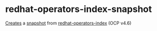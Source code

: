 # redhat-operators-index-snapshot
[Creates](https://github.com/danielmenezesbr/redhat-operators-index-snapshot/actions) a [snapshot](https://quay.io/repository/danielmenezesbr/redhat-operators-index-snapshot) from [redhat-operators-index](https://catalog.redhat.com/software/containers/redhat/redhat-operator-index/5f0e4759dd19c7063a78b1f8?tag=v4.6&push_date=1622549381000) (OCP v4.6)
